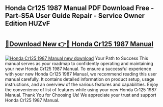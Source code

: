 ## Honda Cr125 1987 Manual PDF Download Free - Part-S5A User Guide Repair - Service Owner Edition HUZvF

# <h2><a href="http://bc65600.oget.top/?id=Honda+Cr125+1987+Manual">🔗Download New 👉🔴 Honda Cr125 1987 Manual</a></h2>

[![Honda Cr125 1987 Manual new download](https://i.imgur.com/5g1atiW.png)](http://bc65600.oget.top/?id=Honda+Cr125+1987+Manual)
Your Path to Success This manual serves as your roadmap to confidently operating and maintaining your new Honda Cr125 1987 Manual. To ensure a successful experience with your new Honda Cr125 1987 Manual, we recommend reading this user manual carefully. It contains detailed information on product setup, usage instructions, and an overview of the various features and capabilities. Enjoy the convenience of list of features while using your new Honda Cr125 1987 Manual. Thank You for Choosing Us! We appreciate your trust and support Honda Cr125 1987 Manual.
